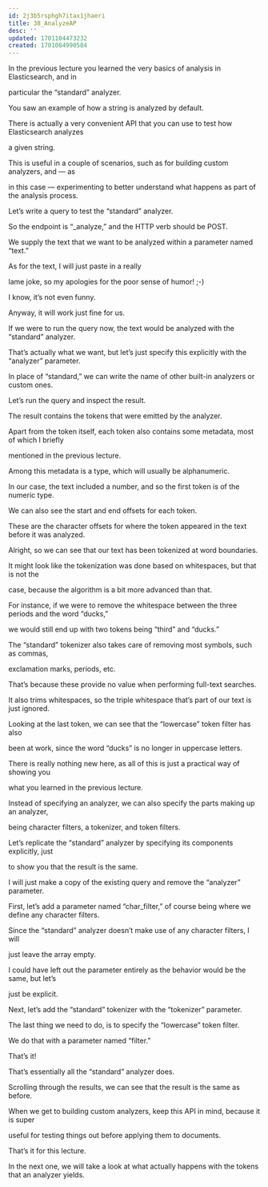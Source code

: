 ```yaml
---
id: 2j3b5rsphgh7itax1jhaeri
title: 38_AnalyzeAP
desc: ''
updated: 1701104473232
created: 1701084990584
---
```

In the previous lecture you learned the very basics of analysis in Elasticsearch, and in

particular the “standard” analyzer.

You saw an example of how a string is analyzed by default.

There is actually a very convenient API that you can use to test how Elasticsearch analyzes

a given string.

This is useful in a couple of scenarios, such as for building custom analyzers, and — as

in this case — experimenting to better understand what happens as part of the analysis process.

Let’s write a query to test the “standard” analyzer.

So the endpoint is “_analyze,” and the HTTP verb should be POST.

We supply the text that we want to be analyzed within a parameter named “text.”

As for the text, I will just paste in a really

lame joke, so my apologies for the poor sense of humor! ;-)

I know, it’s not even funny.

Anyway, it will work just fine for us.

If we were to run the query now, the text would be analyzed with the “standard” analyzer.

That’s actually what we want, but let’s just specify this explicitly with the “analyzer” parameter.

In place of “standard,” we can write the name of other built-in analyzers or custom ones.

Let’s run the query and inspect the result.

The result contains the tokens that were emitted by the analyzer.

Apart from the token itself, each token also contains some metadata, most of which I briefly

mentioned in the previous lecture.

Among this metadata is a type, which will usually be alphanumeric.

In our case, the text included a number, and so the first token is of the numeric type.

We can also see the start and end offsets for each token.

These are the character offsets for where the token appeared in the text before it was analyzed.

Alright, so we can see that our text has been tokenized at word boundaries.

It might look like the tokenization was done based on whitespaces, but that is not the

case, because the algorithm is a bit more advanced than that.

For instance, if we were to remove the whitespace between the three periods and the word “ducks,”

we would still end up with two tokens being “third” and “ducks.”

The “standard” tokenizer also takes care of removing most symbols, such as commas,

exclamation marks, periods, etc.

That’s because these provide no value when performing full-text searches.

It also trims whitespaces, so the triple whitespace that’s part of our text is just ignored.

Looking at the last token, we can see that the “lowercase” token filter has also

been at work, since the word “ducks” is no longer in uppercase letters.

There is really nothing new here, as all of this is just a practical way of showing you

what you learned in the previous lecture.

Instead of specifying an analyzer, we can also specify the parts making up an analyzer,

being character filters, a tokenizer, and token filters.

Let’s replicate the “standard” analyzer by specifying its components explicitly, just

to show you that the result is the same.

I will just make a copy of the existing query and remove the “analyzer” parameter.

First, let’s add a parameter named “char_filter,” of course being where we define any character filters.

Since the “standard” analyzer doesn’t make use of any character filters, I will

just leave the array empty.

I could have left out the parameter entirely as the behavior would be the same, but let’s

just be explicit.

Next, let’s add the “standard” tokenizer with the “tokenizer” parameter.

The last thing we need to do, is to specify the “lowercase” token filter.

We do that with a parameter named “filter.”

That’s it!

That’s essentially all the “standard” analyzer does.

Scrolling through the results, we can see that the result is the same as before.

When we get to building custom analyzers, keep this API in mind, because it is super

useful for testing things out before applying them to documents.

That’s it for this lecture.

In the next one, we will take a look at what actually happens with the tokens that an analyzer yields.